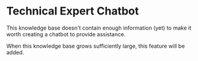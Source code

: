 # Technical Expert Chatbot

This knowledge base doesn't contain enough information (yet) to make it worth creating
a chatbot to provide assistance.

When this knowledge base grows sufficiently large, this feature will be added.

